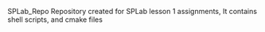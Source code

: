 SPLab_Repo
Repository created for SPLab lesson 1 assignments,
It contains shell scripts, and cmake files
